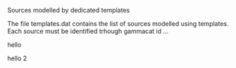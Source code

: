 Sources modelled by dedicated templates

The file templates.dat contains the list of sources modelled using templates. Each source must be identified trhough gammacat id ...

hello

hello 2